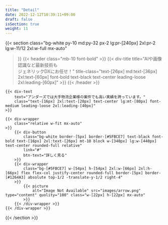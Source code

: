 ```yaml
---
title: "Detail"
date: 2022-12-12T10:39:11+09:00
draft: false
isSection: true
weight: 11
---
```


{{< section
    class="bg-white py-10 md:py-32 px-2 lg:pr-[240px] 2xl:pr-2 lg:w-11/12 2xl:w-full mx-auto"
>}}
    {{< header
        class="mb-10 font-bold"
    >}}
        {{< div-title
            title="AIや画像認識など最新技術も<br>ジェネリックDXにお任せ！"
            title-class="text-[26px] md:text-[36px] 2xl:text-[60px] font-bold text-black text-center leading-loose 2xl:leading-[60px]"
        >}}
    {{< /header >}}

    {{< div-text
        text="アンダーズでは大手物流企業様の案件でも高い実績を誇っています。"
        class="text-[16px] 2xl:text-[28px] text-center lg:mt-[80px] font-medium leading-loose 2xl:leading-[40px]"
    >}}

    {{< div-wrapper
        class="relative w-fit mx-auto"
    >}}
        {{< div-button
            class="bg-white border-[5px] border-[#5FBCE7] text-black font-bold text-[16px] 2xl:text-[26px] mt-10 block w-[340px] lg:w-[440px] text-center rounded-full relative"
            link="#"
            btn-text="詳しく見る"
        >}}
        {{< div-wrapper
            class="bg-[#5FBCE7] w-[54px] h-[54px] 2xl:w-[66px] 2xl:h-[66px] flex flex-col justify-center rounded-full border-[5px] border-[#1264A3] absolute top-1/2 -translate-y-1/2 right-4"
        >}}
            {{< picture
                alt="Image Not Available" src="images/arrow.png" type="content" quolity="100" class="w-[22px] h-[22px] mx-auto"
            >}}
        {{< /div-wrapper >}}
    {{< /div-wrapper >}}


{{< /section >}}
